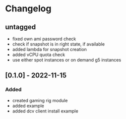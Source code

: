 # Changelog

## untagged 

- fixed own ami password check
- check if snapshot is in right state, if available
- added lambda for snapshot creation
- added vCPU quota check
- use either spot instances or on demand g5 instances

## [0.1.0] - 2022-11-15

### Added 

- created gaming rig module 
- added example
- added dcv client install example
